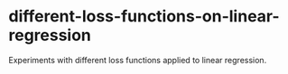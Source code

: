 # different-loss-functions-on-linear-regression
Experiments with different loss functions applied to linear regression.
